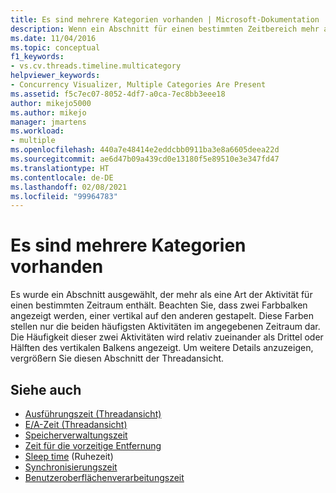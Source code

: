 ```yaml
---
title: Es sind mehrere Kategorien vorhanden | Microsoft-Dokumentation
description: Wenn ein Abschnitt für einen bestimmten Zeitbereich mehr als eine Aktivitätsart beinhaltet, werden zwei Farben angezeigt. Dabei ist eine vertikal über die andere gelagert. In diesem Artikel erhalten Sie weitere Informationen hierzu.
ms.date: 11/04/2016
ms.topic: conceptual
f1_keywords:
- vs.cv.threads.timeline.multicategory
helpviewer_keywords:
- Concurrency Visualizer, Multiple Categories Are Present
ms.assetid: f5c7ec07-8052-4df7-a0ca-7ec8bb3eee18
author: mikejo5000
ms.author: mikejo
manager: jmartens
ms.workload:
- multiple
ms.openlocfilehash: 440a7e48414e2eddcbb0911ba3e8a6605deea22d
ms.sourcegitcommit: ae6d47b09a439cd0e13180f5e89510e3e347fd47
ms.translationtype: HT
ms.contentlocale: de-DE
ms.lasthandoff: 02/08/2021
ms.locfileid: "99964783"
---
```

# <a name="multiple-categories-are-present"></a>Es sind mehrere Kategorien vorhanden
Es wurde ein Abschnitt ausgewählt, der mehr als eine Art der Aktivität für einen bestimmten Zeitraum enthält. Beachten Sie, dass zwei Farbbalken angezeigt werden, einer vertikal auf den anderen gestapelt. Diese Farben stellen nur die beiden häufigsten Aktivitäten im angegebenen Zeitraum dar. Die Häufigkeit dieser zwei Aktivitäten wird relativ zueinander als Drittel oder Hälften des vertikalen Balkens angezeigt. Um weitere Details anzuzeigen, vergrößern Sie diesen Abschnitt der Threadansicht.

## <a name="see-also"></a>Siehe auch
- [Ausführungszeit (Threadansicht)](../profiling/execution-time-threads-view.md)
- [E/A-Zeit (Threadansicht)](../profiling/i-o-time-threads-view.md)
- [Speicherverwaltungszeit](../profiling/memory-management-time.md)
- [Zeit für die vorzeitige Entfernung](../profiling/preemption-time.md)
- [Sleep time](../profiling/sleep-time.md) (Ruhezeit)
- [Synchronisierungszeit](../profiling/synchronization-time.md)
- [Benutzeroberflächenverarbeitungszeit](../profiling/ui-processing-time.md)